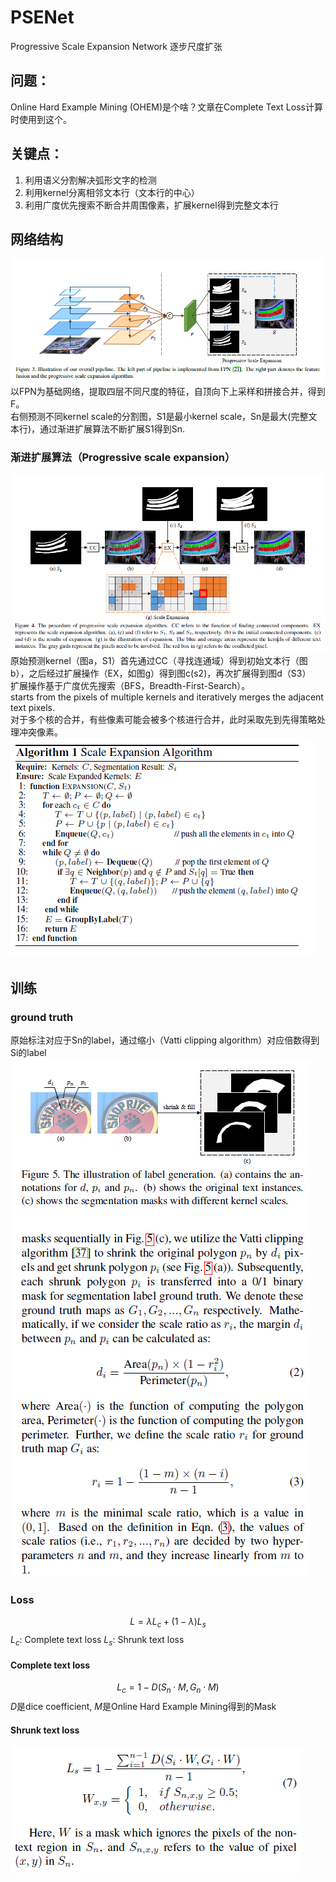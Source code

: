 # PSENet
Progressive Scale Expansion Network 逐步尺度扩张
## 问题：
Online Hard Example Mining (OHEM)是个啥？文章在Complete Text Loss计算时使用到这个。  
## 关键点：
1. 利用语义分割解决弧形文字的检测
2. 利用kernel分离相邻文本行（文本行的中心）
3. 利用广度优先搜索不断合并周围像素，扩展kernel得到完整文本行  

## 网络结构
![sparkles](Structure_of_PSENet.PNG)  
以FPN为基础网络，提取四层不同尺度的特征，自顶向下上采样和拼接合并，得到F。  
右侧预测不同kernel scale的分割图，S1是最小kernel scale，Sn是最大(完整文本行)，通过渐进扩展算法不断扩展S1得到Sn.
### 渐进扩展算法（Progressive scale expansion）
![sparkles](procedure_of_PSE.PNG)  
原始预测kernel（图a，S1）首先通过CC（寻找连通域）得到初始文本行（图b），之后经过扩展操作（EX，如图g）得到图c(s2)，再次扩展得到图d（S3）  
扩展操作基于广度优先搜索（BFS，Breadth-First-Search）。  
starts from the pixels of multiple kernels and iteratively merges the adjacent text pixels.  
对于多个核的合并，有些像素可能会被多个核进行合并，此时采取先到先得策略处理冲突像素。  
![sparkles](SE_Algorithm.PNG)  

## 训练
### ground truth
原始标注对应于Sn的label，通过缩小（Vatti clipping algorithm）对应倍数得到Si的label
![sparkles](label_of_PSENet.PNG)  
### Loss
$$L = λL_c + (1-λ)L_s$$
$L_c$: Complete text loss
$L_s$: Shrunk text loss
#### Complete text loss
$$L_c = 1 - D(S_n\cdot M, G_n\cdot M)$$
$D$是dice coefficient, $M$是Online Hard Example Mining得到的Mask
#### Shrunk text loss
![sparkles](Ls_loss_of_PSENet.PNG)
